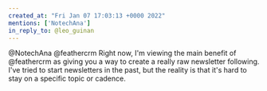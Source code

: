 ```yaml
---
created_at: "Fri Jan 07 17:03:13 +0000 2022"
mentions: ['NotechAna']
in_reply_to: @leo_guinan
---
```


@NotechAna @feathercrm Right now, I'm viewing the main benefit of @feathercrm as giving you a way to create a really raw newsletter following. I've tried to start newsletters in the past, but the reality is that it's hard to stay on a specific topic or cadence.